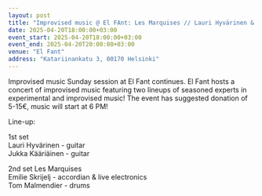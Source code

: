 ```yaml
---
layout: post
title: "Improvised music @ El FAnt: Les Marquises // Lauri Hyvärinen & Jukka Kääriäinen"
date: 2025-04-20T18:00:00+03:00
event_start: 2025-04-20T18:00:00+03:00
event_end: 2025-04-20T20:00:00+03:00
venue: "El Fant"
address: "Katariinankatu 3, 00170 Helsinki"
---
```


Improvised music Sunday session at El Fant continues. El Fant hosts a concert of improvised music featuring two lineups of seasoned experts in experimental and improvised music! The event has suggested donation of 5-15€, music will start at 6 PM!  
  
Line-up:  
  
1st set  
Lauri Hyvärinen - guitar  
Jukka Kääriäinen - guitar  
  
2nd set Les Marquises  
Emilie Skrijelj - accordian & live electronics  
Tom Malmendier - drums
